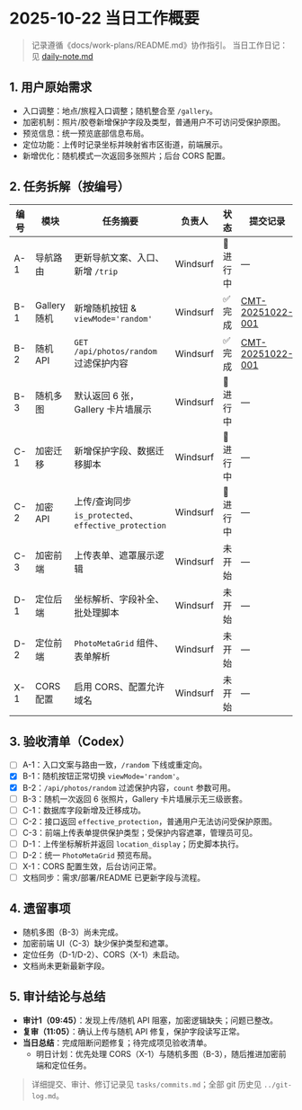 # 2025-10-22 当日工作概要
> 记录遵循《docs/work-plans/README.md》协作指引。
> 当日工作日记：见 [daily-note.md](daily-note.md)

## 1. 用户原始需求
- 入口调整：地点/旅程入口调整；随机整合至 `/gallery`。
- 加密机制：照片/胶卷新增保护字段及类型，普通用户不可访问受保护原图。
- 预览信息：统一预览底部信息布局。
- 定位功能：上传时记录坐标并映射省市区街道，前端展示。
- 新增优化：随机模式一次返回多张照片；后台 CORS 配置。

## 2. 任务拆解（按编号）
| 编号 | 模块 | 任务摘要 | 负责人 | 状态 | 提交记录 |
| --- | --- | --- | --- | --- | --- |
| A-1 | 导航路由 | 更新导航文案、入口、新增 `/trip` | Windsurf | 🔄 进行中 | — |
| B-1 | Gallery 随机 | 新增随机按钮 & `viewMode='random'` | Windsurf | ✅ 完成 | [CMT-20251022-001](commits/CMT-20251022-001.md) |
| B-2 | 随机 API | `GET /api/photos/random` 过滤保护内容 | Windsurf | ✅ 完成 | [CMT-20251022-001](commits/CMT-20251022-001.md) |
| B-3 | 随机多图 | 默认返回 6 张，Gallery 卡片墙展示 | Windsurf | 🔄 进行中 | — |
| C-1 | 加密迁移 | 新增保护字段、数据迁移脚本 | Windsurf | 🔄 进行中 | — |
| C-2 | 加密 API | 上传/查询同步 `is_protected`、`effective_protection` | Windsurf | 🔄 进行中 | — |
| C-3 | 加密前端 | 上传表单、遮罩展示逻辑 | Windsurf | 未开始 | — |
| D-1 | 定位后端 | 坐标解析、字段补全、批处理脚本 | Windsurf | 未开始 | — |
| D-2 | 定位前端 | `PhotoMetaGrid` 组件、表单解析 | Windsurf | 未开始 | — |
| X-1 | CORS 配置 | 启用 CORS、配置允许域名 | Windsurf | 未开始 | — |

## 3. 验收清单（Codex）
- [ ] A-1：入口文案与路由一致，`/random` 下线或重定向。
- [x] B-1：随机按钮正常切换 `viewMode='random'`。
- [x] B-2：`/api/photos/random` 过滤保护内容，`count` 参数可用。
- [ ] B-3：随机一次返回 6 张照片，Gallery 卡片墙展示无三级嵌套。
- [ ] C-1：数据库字段新增及迁移成功。
- [ ] C-2：接口返回 `effective_protection`，普通用户无法访问受保护原图。
- [ ] C-3：前端上传表单提供保护类型；受保护内容遮罩，管理员可见。
- [ ] D-1：上传坐标解析并返回 `location_display`；历史脚本执行。
- [ ] D-2：统一 `PhotoMetaGrid` 预览布局。
- [ ] X-1：CORS 配置生效，后台访问正常。
- [ ] 文档同步：需求/部署/README 已更新字段与流程。

## 4. 遗留事项
- 随机多图（B-3）尚未完成。
- 加密前端 UI（C-3）缺少保护类型和遮罩。
- 定位任务（D-1/D-2）、CORS（X-1）未启动。
- 文档尚未更新最新字段。

## 5. 审计结论与总结
- **审计1（09:45）**：发现上传/随机 API 阻塞，加密逻辑缺失；问题已整改。
- **复审（11:05）**：确认上传与随机 API 修复，保护字段读写正常。
- **当日总结**：完成阻断问题修复；待完成项见验收清单。
  - 明日计划：优先处理 CORS（X-1）与随机多图（B-3），随后推进加密前端和定位任务。

> 详细提交、审计、修订记录见 `tasks/commits.md`；全部 git 历史见 `../git-log.md`。
